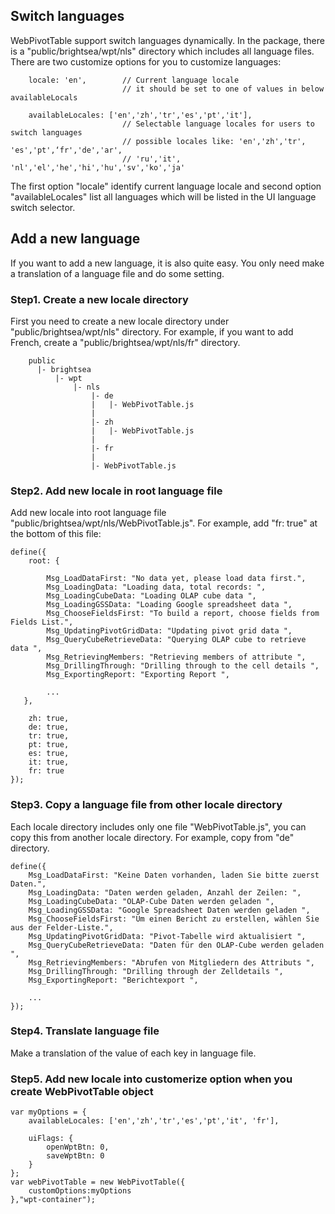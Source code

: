 ## Switch languages 

WebPivotTable support switch languages dynamically. In the package, there is a 
"public/brightsea/wpt/nls" directory which includes all language files. There are 
two customize options for you to customize languages:

        locale: 'en',        // Current language locale
                             // it should be set to one of values in below availableLocals

        availableLocales: ['en','zh','tr','es','pt','it'],
                             // Selectable language locales for users to switch languages
                             // possible locales like: 'en','zh','tr', 'es','pt',‘fr','de','ar',
                             // 'ru','it', 'nl','el','he','hi','hu','sv','ko','ja'

The first option "locale" identify current language locale and second option "availableLocales"
list all languages which will be listed in the UI language switch selector. 


## Add a new language 

If you want to  add a new language, it is also quite easy. You only need make a translation of
a language file and do some setting. 
  
### Step1. Create a new locale directory

First you need to create a new locale directory under "public/brightsea/wpt/nls" directory.
For example, if you want to add French, create a "public/brightsea/wpt/nls/fr" directory.
 
        public 
          |- brightsea
              |- wpt
                  |- nls
                      |- de   
                      |   |- WebPivotTable.js  
                      |
                      |- zh   
                      |   |- WebPivotTable.js  
                      |
                      |- fr   
                      |
                      |- WebPivotTable.js   
     
     
### Step2. Add new locale in root language file

Add new locale into root language file  "public/brightsea/wpt/nls/WebPivotTable.js".
For example, add "fr: true" at the bottom of this file:
 
 
    define({
        root: {
    
            Msg_LoadDataFirst: "No data yet, please load data first.",
            Msg_LoadingData: "Loading data, total records: ",
            Msg_LoadingCubeData: "Loading OLAP cube data ",
            Msg_LoadingGSSData: "Loading Google spreadsheet data ",
            Msg_ChooseFieldsFirst: "To build a report, choose fields from Fields List.",
            Msg_UpdatingPivotGridData: "Updating pivot grid data ",
            Msg_QueryCubeRetrieveData: "Querying OLAP cube to retrieve data ",
            Msg_RetrievingMembers: "Retrieving members of attribute ",
            Msg_DrillingThrough: "Drilling through to the cell details ",
            Msg_ExportingReport: "Exporting Report ",
           
            ...
       },
    
        zh: true,
        de: true,
        tr: true,
        pt: true,
        es: true,
        it: true,
        fr: true
    });     
    
### Step3. Copy a language file from other locale directory

Each locale directory includes only one file "WebPivotTable.js", you can copy this from another 
locale directory. For example, copy from "de" directory.

    define({
        Msg_LoadDataFirst: "Keine Daten vorhanden, laden Sie bitte zuerst Daten.",
        Msg_LoadingData: "Daten werden geladen, Anzahl der Zeilen: ",
        Msg_LoadingCubeData: "OLAP-Cube Daten werden geladen ",
        Msg_LoadingGSSData: "Google Spreadsheet Daten werden geladen ",
        Msg_ChooseFieldsFirst: "Um einen Bericht zu erstellen, wählen Sie aus der Felder-Liste.",
        Msg_UpdatingPivotGridData: "Pivot-Tabelle wird aktualisiert ",
        Msg_QueryCubeRetrieveData: "Daten für den OLAP-Cube werden geladen ",
        Msg_RetrievingMembers: "Abrufen von Mitgliedern des Attributs ",
        Msg_DrillingThrough: "Drilling through der Zelldetails ",
        Msg_ExportingReport: "Berichtexport ",
    
        ...    
    });

### Step4. Translate language file

Make a translation of the value of each key in language file.

### Step5. Add new locale into customerize option when you create WebPivotTable object


    var myOptions = {
        availableLocales: ['en','zh','tr','es','pt','it', 'fr'],   
    
        uiFlags: {
            openWptBtn: 0,
            saveWptBtn: 0
        }
    };
    var webPivotTable = new WebPivotTable({
        customOptions:myOptions
    },"wpt-container");



